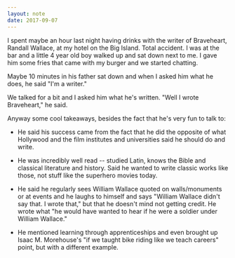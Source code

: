 ```yaml
---
layout: note
date: 2017-09-07
---
```


I spent maybe an hour last night having drinks with the writer of Braveheart, Randall Wallace, at my hotel on the Big Island.
Total accident. I was at the bar and a little 4 year old boy walked up and sat down next to me. I gave him some fries that came with my burger and we started chatting. 

Maybe 10 minutes in his father sat down and when I asked him what he does, he said "I'm a writer."

We talked for a bit and I asked him what he's written. "Well I wrote Braveheart," he said.

Anyway some cool takeaways, besides the fact that he's very fun to talk to:

- He said his success came from the fact that he did the opposite of what Hollywood and the film institutes and universities said he should do and write.

- He was incredibly well read -- studied Latin, knows the Bible and classical literature and history. Said he wanted to write classic works like those, not stuff like the superhero movies today.

- He said he regularly sees William Wallace quoted on walls/monuments or at events and he laughs to himself and says "William Wallace didn't say that. I wrote that," but that he doesn't mind not getting credit. He wrote what "he would have wanted to hear if he were a soldier under William Wallace."

- He mentioned learning through apprenticeships and even brought up Isaac M. Morehouse's "if we taught bike riding like we teach careers" point, but with a different example.
